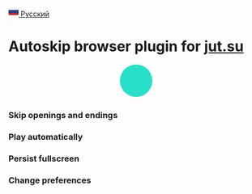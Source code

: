 [<img src="assets/ru.svg" alt="RU Flag" width="20"/> Русский](https://github.com/kerdl/jutsuper/blob/main/README-RU.md)


# Autoskip browser plugin for [jut.su](https://jut.su/)

<p href="#" align="center"><img src="assets/circle.svg" width="64"/></p>

### Skip openings and endings

### Play automatically

### Persist fullscreen

### Change preferences